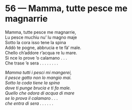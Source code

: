 # 56 — Mamma, tutte pesce me magnarrie

Mamma, tutte pesce me magnarrie,  
Lu pesce muchiu nu’ lu magno maje  
Sotto la cora isso tene la spina  
Addò te pogne, abbrucia e te fà’ male.  
Chello ch’addore r’acqua re lu mare.  
Si nce lo prove ’o calamano . . .  
Che trase ’e sera . . . . . . . .

_Mamma tutti i pesci mi mangerei,  
il pesce gatto non lo mangio mai.  
Sotto la coda tiene la spina  
dove ti punge brucia e ti fa male.  
Quello che odora di acqua di mare  
se lo prova il calamaro . . .  
che entra di sera . . . . . ._

